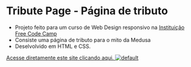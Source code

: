 
# Tribute Page - Página de tributo 


* Projeto feito para um curso de Web Design responsivo na [Instituição Free Code Camp](https://www.freecodecamp.org/learn/responsive-web-design/#responsive-web-design-projects)
* Consiste uma página de tributo para o mito da Medusa
* Deselvolvido em HTML e CSS.

[Acesse diretamente este site clicando aqui.
![default](https://user-images.githubusercontent.com/81335163/114228487-dbda1980-994c-11eb-87d0-fea462cf738e.jpg)
](https://diasmilena.github.io/Pagina-de-tributo/)








